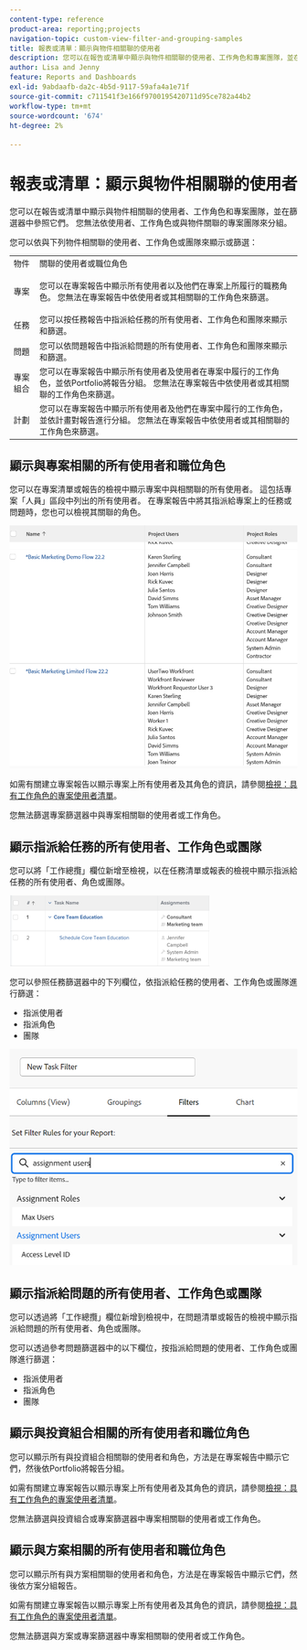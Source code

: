 ```yaml
---
content-type: reference
product-area: reporting;projects
navigation-topic: custom-view-filter-and-grouping-samples
title: 報表或清單：顯示與物件相關聯的使用者
description: 您可以在報告或清單中顯示與物件相關聯的使用者、工作角色和專案團隊，並在篩選器中參照它們。 您無法依使用者、工作角色或與物件關聯的專案團隊來分組。
author: Lisa and Jenny
feature: Reports and Dashboards
exl-id: 9abdaafb-da2c-4b5d-9117-59afa4a1e71f
source-git-commit: c711541f3e166f9700195420711d95ce782a44b2
workflow-type: tm+mt
source-wordcount: '674'
ht-degree: 2%

---
```


# 報表或清單：顯示與物件相關聯的使用者

您可以在報告或清單中顯示與物件相關聯的使用者、工作角色和專案團隊，並在篩選器中參照它們。 您無法依使用者、工作角色或與物件關聯的專案團隊來分組。

您可以依與下列物件相關聯的使用者、工作角色或團隊來顯示或篩選：

<table style="table-layout:auto"> 
 <col> 
 <col> 
 <tbody> 
  <tr> 
   <td role="rowheader">物件</td> 
   <td>關聯的使用者或職位角色</td> 
  </tr> 
  <tr> 
   <td role="rowheader">專案</td> 
   <td> <p>您可以在專案報告中顯示所有使用者以及他們在專案上所履行的職務角色。 您無法在專案報告中依使用者或其相關聯的工作角色來篩選。 </p> </td> 
  </tr> 
  <tr> 
   <td role="rowheader">任務</td> 
   <td>您可以按任務報告中指派給任務的所有使用者、工作角色和團隊來顯示和篩選。</td> 
  </tr> 
  <tr> 
   <td role="rowheader">問題</td> 
   <td>您可以依問題報告中指派給問題的所有使用者、工作角色和團隊來顯示和篩選。</td> 
  </tr> 
  <tr> 
   <td role="rowheader">專案組合</td> 
   <td>您可以在專案報告中顯示所有使用者及使用者在專案中履行的工作角色，並依Portfolio將報告分組。 您無法在專案報告中依使用者或其相關聯的工作角色來篩選。</td> 
  </tr> 
  <tr> 
   <td role="rowheader">計劃</td> 
   <td>您可以在專案報告中顯示所有使用者及他們在專案中履行的工作角色，並依計畫對報告進行分組。 您無法在專案報告中依使用者或其相關聯的工作角色來篩選。</td> 
  </tr> 
 </tbody> 
</table>

## 顯示與專案相關的所有使用者和職位角色

您可以在專案清單或報告的檢視中顯示專案中與相關聯的所有使用者。 這包括專案「人員」區段中列出的所有使用者。 在專案報告中將其指派給專案上的任務或問題時，您也可以檢視其關聯的角色。

![包含使用者和角色資訊的專案](assets/project-with-user-and-role-information-report-350x100.png)

如需有關建立專案報告以顯示專案上所有使用者及其角色的資訊，請參閱[檢視：具有工作角色的專案使用者清單](../../../reports-and-dashboards/reports/custom-view-filter-grouping-samples/view-project-user-list.md)。

您無法篩選專案篩選器中與專案相關聯的使用者或工作角色。

## 顯示指派給任務的所有使用者、工作角色或團隊

您可以將「工作總攬」欄位新增至檢視，以在任務清單或報表的檢視中顯示指派給任務的所有使用者、角色或團隊。

![指派欄位](assets/assignments-field-task-view-350x124.png)

您可以參照任務篩選器中的下列欄位，依指派給任務的使用者、工作角色或團隊進行篩選：

* 指派使用者
* 指派角色
* 團隊

![任務篩選器中的工作分派使用者和角色](assets/assignment-users-roles-task-filter-350x334.png)

## 顯示指派給問題的所有使用者、工作角色或團隊

您可以透過將「工作總攬」欄位新增到檢視中，在問題清單或報告的檢視中顯示指派給問題的所有使用者、角色或團隊。

您可以透過參考問題篩選器中的以下欄位，按指派給問題的使用者、工作角色或團隊進行篩選：

* 指派使用者
* 指派角色
* 團隊

## 顯示與投資組合相關的所有使用者和職位角色

您可以顯示所有與投資組合相關聯的使用者和角色，方法是在專案報告中顯示它們，然後依Portfolio將報告分組。

如需有關建立專案報告以顯示專案上所有使用者及其角色的資訊，請參閱[檢視：具有工作角色的專案使用者清單](../../../reports-and-dashboards/reports/custom-view-filter-grouping-samples/view-project-user-list.md)。

您無法篩選與投資組合或專案篩選器中專案相關聯的使用者或工作角色。

## 顯示與方案相關的所有使用者和職位角色

您可以顯示所有與方案相關聯的使用者和角色，方法是在專案報告中顯示它們，然後依方案分組報告。

如需有關建立專案報告以顯示專案上所有使用者及其角色的資訊，請參閱[檢視：具有工作角色的專案使用者清單](../../../reports-and-dashboards/reports/custom-view-filter-grouping-samples/view-project-user-list.md)。

您無法篩選與方案或專案篩選器中專案相關聯的使用者或工作角色。
